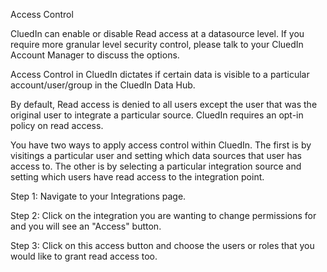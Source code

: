 Access Control

CluedIn can enable or disable Read access at a datasource level. If you require more granular level security control, please talk to your CluedIn Account Manager to discuss the options. 

Access Control in CluedIn dictates if certain data is visible to a particular account/user/group in the CluedIn Data Hub. 

By default, Read access is denied to all users except the user that was the original user to integrate a particular source. CluedIn requires an opt-in policy on read access. 

You have two ways to apply access control within CluedIn. The first is by visitings a particular user and setting which data sources that user has access to.  The other is by selecting a particular integration source and setting which users have read access to the integration point. 

Step 1: Navigate to your Integrations page. 

Step 2: Click on the integration you are wanting to change permissions for and you will see an "Access" button.  

Step 3: Click on this access button and choose the users or roles that you would like to grant read access too. 